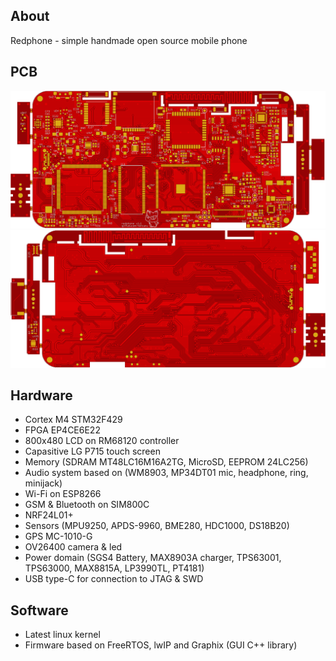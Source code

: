 ## About
Redphone - simple handmade open source mobile phone

## PCB
![logo](./doc/img/pcb_top.png)
![logo](./doc/img/pcb_bottom.png)

## Hardware
* Cortex M4 STM32F429
* FPGA EP4CE6E22
* 800x480 LCD on RM68120 controller
* Capasitive LG P715 touch screen
* Memory (SDRAM MT48LC16M16A2TG, MicroSD, EEPROM 24LC256)
* Audio system based on (WM8903, MP34DT01 mic, headphone, ring, minijack)
* Wi-Fi on ESP8266
* GSM & Bluetooth on SIM800C
* NRF24L01+
* Sensors (MPU9250, APDS-9960, BME280, HDC1000, DS18B20)
* GPS MC-1010-G
* OV26400 camera & led
* Power domain (SGS4 Battery, MAX8903A charger, TPS63001, TPS63000, MAX8815A, LP3990TL, PT4181)
* USB type-C for connection to JTAG & SWD

## Software
* Latest linux kernel
* Firmware based on FreeRTOS, lwIP and Graphix (GUI C++ library)
